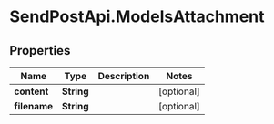 # SendPostApi.ModelsAttachment

## Properties
Name | Type | Description | Notes
------------ | ------------- | ------------- | -------------
**content** | **String** |  | [optional] 
**filename** | **String** |  | [optional] 


